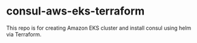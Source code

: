 # consul-aws-eks-terraform
This repo is for creating Amazon EKS cluster and install consul using helm via Terraform.
